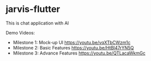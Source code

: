 # jarvis-flutter
This is chat application with AI 

Demo Videos:
 + Milestone 1: Mock-up UI
                https://youtu.be/vqXTbCWzm1c
 + Milestone 2: Basic Features
                https://youtu.be/HtBl47rYN5Q
 + Milestone 3: Advance Features
                https://youtu.be/QTLacaWkmGc
   
